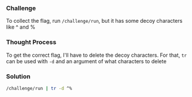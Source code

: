 ### Challenge

To collect the flag, run `/challenge/run`, but it has some decoy characters like ^ and %

### Thought Process

To get the correct flag, I'll have to delete the decoy characters. For that, `tr` can be used with `-d` and an argument of what characters to delete

### Solution

```bash
/challenge/run | tr -d ^%
```
